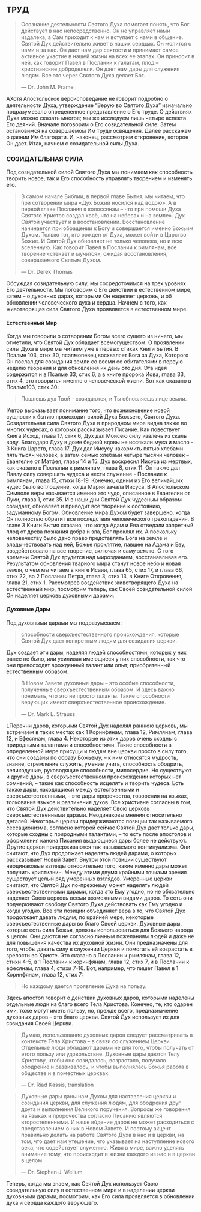 ## ТРУД

> Осознание деятельности Святого Духа помогает понять, что Бог действует в нас непосредственно. Он не управляет нами
издалека, а Сам приходит к нам и вступает с нами в общение. Святой Дух действительно живет в наших сердцах. Он молится с нами и за нас. Он дает нам дар святости и принимает самое активное участие в нашей жизни на всех ее этапах. Он приносит в ней, как говорит Павел в Послании к галатам, плод – христианские доброделели. Он дает нам дары для служения людям. Все это через Святого Духа делает Бог.
> 
> —	Dr. John M. Frame

AХотя Апостольское вероисповедание не говорит подробно о деятельности Духа, утверждение “Верую во Святого Духа” изначально подразумевало определенное представление о Его труде.
О действиях Духа можно сказать многое; мы же исследуем лишь четыре аспекта Его деяний. Вначале поговорим о Его созидательной силе. Затем остановимся на совершаемом Им труде освящения. Далее расскажем о даянии Им благодати. И, наконец, рассмотрим откровение, которое Он дает. Итак, начнем с созидательной силы Духа.


### СОЗИДАТЕЛЬНАЯ СИЛА

Под созидательной силой Святого Духа мы понимаем как способность творить новое, так и Его способность управлять творением и изменять его.

> В самом начале Библии, в первой главе Бытия, мы читаем, что при сотворении мира «Дух Божий носился над водою». А в первой главе Послания к колоссянам – что при помощи Духа Святого Христос создал «всё, что на небесах и на земле». Дух Святой участвует и в восстановлении. Восстановление начинается при обращении к Богу и совершается именно Божьим Духом. Только тот, кто рожден от Духа, может войти в Царство Божие. И Святой Дух обновляет не только человека, но и всю вселенную. Как говорит Павел в Послании к римлянам, все творение «стенает и мучится», ожидая восстановления, совершаемого Святым Духом.
> 
> —	Dr. Derek Thomas

Обсуждая созидательную силу, мы сосредоточимся на трех уровнях Его деятельности. Мы поговорим о Его действии в естественном мире, затем – о духовных дарах, которыми Он наделяет церковь, и об обновлении человеческого духа и сердца. Начнем с того, как животворящая сила Святого Духа проявляется в естественном мире.

#### Естественный Мир

Когда мы говорили о сотворении Богом всего сущего из ничего, мы отметили, что Святой Дух обладает всемогуществом. О проявлении силы Духа в мире мы читаем уже в первых стихах Книги Бытия. В Псалме 103, стих 30, псалмопевец восхваляет Бога за Духа, Которого Он послал для созидания земли со всеми ее обитателями в первую неделю творения и для обновления их день ото дня. Эта идея содержится и в Псалме 33, стих 6, а в книге пророка Иова, глава 33, стих 4, это говорится именно о человеческой жизни.
Вот как сказано в Псалме103, стих 30:

> Пошлешь дух Твой - созидаются, и Ты обновляешь лице земли.

IАвтор высказывает понимание того, что возникновение новой сущности к бытию происходит силой Духа Божьего, Святого Духа.
Созидательная сила Святого Духа в природном мире видна также во многих чудесах, о которых рассказывает Писание. Как повествует Книга Исход, глава 17, стих 6, Дух дал Моисею силу извлечь из скалы воду. Благодаря Духу в доме бедной вдовы не иссякали мука и масло - 3 Книга Царств, глава 17.
Дух дал Иисусу накормить пятью хлебами пять тысяч человек, а затем семью хлебами четыре тысячи человек – Евангелие от Матфея, главы 14 и 15. 
Дух воскресил Иисуса из мертвых, как сказано в Послании к римлянам, глава 8, стих 11. Он также дал Павлу силу совершать чудеса и нести служение - Послание к римлянам, глава 15, стихи 18-19.
Конечно, одним из Его величайших чудес было воплощение, когда Мария зачала Иисуса. В Апостольском Символе веры называется именно это чудо, описанное в Евангелии от Луки, глава 1, стих 35.
И в наши дни Святой Дух чудесным образом созидает, обновляет и приводит все творение к состоянию, задуманному Богом.
Обновление мира Духом будет завершено, когда Он полностью обратит все последствия человеческого грехопадения. В главе 3 Книги Бытия сказано, что когда Адам и Ева отведали запретный плод от древа познания добра и зла, Бог проклял их. А поскольку человечеству было дано право представлять Бога на земле и владычествовать над ней, Божье проклятие, павшее на Адама и Еву, воздействовало на все творение, включая и саму землю.
С того времени Святой Дух трудится над мирозданием, восстанавливая его. Результатом обновления тварного мира станут новое небо и новая земля, о чем мы читаем в книге Исаии, глава 65, стих 17, и глава 66, стих 22, во 2 Послании Петра, глава 3, стих 13, в Книге Откровения, глава 21, стих 1.
Рассмотрев воздействие животворящего Духа на естественный мир, посмотрим теперь, как Своей созидательной силой Он наделяет церковь духовными дарами.


#### Духовные Дары
	
Под духовными дарами мы подразумеваем:

>  способности сверхъестественного происхождения, которые Святой Дух дает конкретным людям для созидания церкви.
 
Дух создает эти дары, наделяя людей способностями, которых у них ранее не было, или усиливая имеющиеся у них способности, так что они превосходят врожденный талант или опыт, приобретенный естественным образом.

> В Новом Завете духовные дары – это особые способности, полученные сверхъестественным образом. И здесь важно понимать, что это не просто таланты. Такие способности верующих имеют сверхъестественное происхождение.
> 
> —	Dr. Mark L. Strauss

LПеречни даров, которыми Святой Дух наделял раннюю церковь, мы встречаем в таких местах как 1 Коринфянам, глава 12, Римлянам, глава 12, и Ефесянам, глава 4. Некоторые из этих даров очень сходны с природными талантами и способностями. Такие способности в определенной мере присущи и людям вне церкви просто в силу того, что они созданы по образу Божьему, – к ним относятся мудрость, знание, стремление служить, умение учить, способность ободрить, великодушие, руководящие способности, милосердие. Но существуют и другие дары, в сверхъестественном происхождении которых нет сомнений, – такие как способность исцелять и творить чудеса. Есть также дары, находящиеся между естественными и сверхъестественными, - это дары пророчества, говорения на языках, толкования языков и различения духов.
Все христиане согласны в том, что Святой Дух действительно наделяет Свою церковь сверхъестественными дарами. Неодинаковы мнения относительно деталей. Некоторые церкви придерживаются позиции так называемого сессационизма, согласно которой сейчас Святой Дух дает только дары, которые сходны с природными талантами, – то есть после апостолов и оформления канона Писания выдающиеся дары более не действуют.
Другие церкви придерживаются так называемого континуализма. Они считают, что Дух продолжает наделять людей дарами, о которых рассказывает Новый Завет. Внутри этой позиции существуют неодинаковые взгляды относительно того, какие именно дары может получить христианин.
Между этими двумя крайними точками зрения существует целый ряд умеренных взглядов. Умеренные церкви считают, что Святой Дух по-прежнему может наделять людей сверхъестественными дарами, когда это Ему угодно, но не обязательно наделяет Свою церковь всеми возможными видами даров. То есть они подчеркивают свободу Святого Духа действовать как Ему угодно и когда угодно.
Все эти позиции объединяет вера в то, что Святой Дух продолжает давать людям, по крайней мере, некоторые сверхъестественные дары во благо Своей церкви.
Духовные дары, которые есть сила Божья, должны использоваться для Божьего народа в целом. Они даются не согласно личным пожеланиям людей и даже не для повышения качества их духовной жизни. Они предназначены для того, чтобы давать силу в служении Церкви и помогать ей возрастать в зрелости во Христе. Это сказано в Послании к римлянам, глава 12, стихи 4-5, в 1 Послании к коринфянам, глава 12, стих 7, и в Послании к ефесянам, глава 4, стихи 7-16. Вот, например, что пишет Павел в 1 Коринфянам, глава 12, стих 7:

> Но каждому дается проявление Духа на пользу.

Здесь апостол говорит о действии духовных даров, которыми наделены отдельные люди на благо всего Тела Христова. Конечно, те, кто одарен ими, тоже могут иметь пользу, но, прежде всего, предназначение духовных даров – это благо церкви. Святой Дух использует их для созидания Своей Церкви.

> Думаю, использование духовных даров следует рассматривать в контексте Тела Христова – в связи со служением Церкви. Отдельные люди обладают дарами не для того, чтобы получать от этого пользу или удовольствие. Духовные дары даются Телу Христову, чтобы оно созидалось, возрастало, получало ободрение и развивалось, и чтобы выполнялась Божья работа в обществе и в поместных церквах.
> 
> —	Dr. Riad Kassis, translation


> Духовные дары даны нам Духом для наставления церкви и созидания церкви, для служения людям, для ободрения друг друга и выполнения Великого поручения. Вопросы же говорения на языках и пророчества согласно Писанию являются второстепенными. И наше вúдение даров не может расходиться с представлением о них в Новом Завете. И поэтому акцент правильно делать на работе Святого Духа в нас и в церкви, на том, что дает нам утешение, что указывает на наступление нового века, что содействует служению. Живя в мире, важно уделять внимание тому, что происходит в жизни каждого из нас и в церкви в целом.
> 
> —	Dr. Stephen J. Wellum

Теперь, когда мы знаем, как Святой Дух использует Свою созидательную силу в естественном мире и в наделении церкви духовными дарами, посмотрим, как Его сила проявляется в обновлении духа и сердца каждого верующего.
